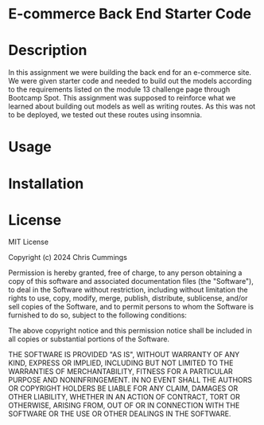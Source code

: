 # E-commerce Back End Starter Code

# Description
In this assignment we were building the back end for an e-commerce site. We were given starter code and needed to build out the models according to the requirements listed on the module 13 challenge page through Bootcamp Spot.  This assignment was supposed to reinforce what we learned about building out models as well as writing routes. As this was not to be deployed, we tested out these routes using insomnia.  

# Usage

# Installation

# License
MIT License

Copyright (c) 2024 Chris Cummings

Permission is hereby granted, free of charge, to any person obtaining a copy of this software and associated documentation files (the "Software"), to deal in the Software without restriction, including without limitation the rights to use, copy, modify, merge, publish, distribute, sublicense, and/or sell copies of the Software, and to permit persons to whom the Software is furnished to do so, subject to the following conditions:

The above copyright notice and this permission notice shall be included in all copies or substantial portions of the Software.

THE SOFTWARE IS PROVIDED "AS IS", WITHOUT WARRANTY OF ANY KIND, EXPRESS OR IMPLIED, INCLUDING BUT NOT LIMITED TO THE WARRANTIES OF MERCHANTABILITY, FITNESS FOR A PARTICULAR PURPOSE AND NONINFRINGEMENT. IN NO EVENT SHALL THE AUTHORS OR COPYRIGHT HOLDERS BE LIABLE FOR ANY CLAIM, DAMAGES OR OTHER LIABILITY, WHETHER IN AN ACTION OF CONTRACT, TORT OR OTHERWISE, ARISING FROM, OUT OF OR IN CONNECTION WITH THE SOFTWARE OR THE USE OR OTHER DEALINGS IN THE SOFTWARE.
